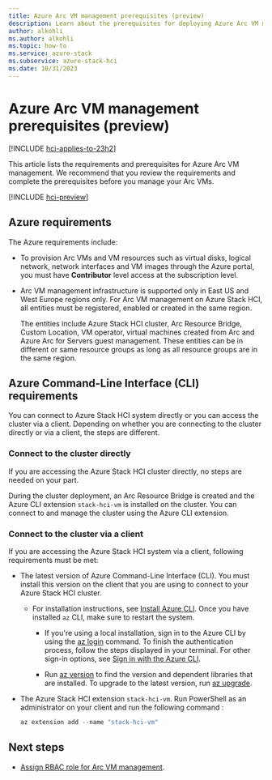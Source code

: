 ```yaml
---
title: Azure Arc VM management prerequisites (preview)
description: Learn about the prerequisites for deploying Azure Arc VM management (preview).
author: alkohli
ms.author: alkohli
ms.topic: how-to
ms.service: azure-stack
ms.subservice: azure-stack-hci
ms.date: 10/31/2023
---
```


# Azure Arc VM management prerequisites (preview)

[!INCLUDE [hci-applies-to-23h2](../../includes/hci-applies-to-23h2.md)]

This article lists the requirements and prerequisites for Azure Arc VM management. We recommend that you review the requirements and complete the prerequisites before you manage your Arc VMs. 

[!INCLUDE [hci-preview](../../includes/hci-preview.md)]


## Azure requirements

The Azure requirements include:

- To provision Arc VMs and VM resources such as virtual disks, logical network, network interfaces and VM images through the Azure portal, you  must have **Contributor** level access at the subscription level.

- Arc VM management infrastructure is supported only in East US and West Europe regions only. For Arc VM management on Azure Stack HCI, all entities must be registered, enabled or created in the same region.

    The entities include Azure Stack HCI cluster, Arc Resource Bridge, Custom Location, VM operator, virtual machines created from Arc and Azure Arc for Servers guest management. These entities can be in different or same resource groups as long as all resource groups are in the same region.


## Azure Command-Line Interface (CLI) requirements

You can connect to Azure Stack HCI system directly or you can access the cluster via a client. Depending on whether you are connecting to the cluster directly or via a client, the steps are different.

### Connect to the cluster directly

If you are accessing the Azure Stack HCI cluster directly, no steps are needed on your part.

During the cluster deployment, an Arc Resource Bridge is created and the Azure CLI extension `stack-hci-vm` is installed on the cluster. You can connect to and manage the cluster using the Azure CLI extension.


### Connect to the cluster via a client

If you are accessing the Azure Stack HCI system via a client, following requirements must be met:
 
- The latest version of Azure Command-Line Interface (CLI). You must install this version on the client that you are using to connect to your Azure Stack HCI cluster.

  - For installation instructions, see [Install Azure CLI](/cli/azure/install-azure-cli-windows). Once you have installed `az` CLI, make sure to restart the system.
  
    - If you're using a local installation, sign in to the Azure CLI by using the [az login](/cli/azure/reference-index#az-login) command. To finish the authentication process, follow the steps displayed in your terminal. For other sign-in options, see [Sign in with the Azure CLI](/cli/azure/authenticate-azure-cli).

    - Run [az version](/cli/azure/reference-index?#az-version) to find the version and dependent libraries that are installed. To upgrade to the latest version, run [az upgrade](/cli/azure/reference-index?#az-upgrade).

- The Azure Stack HCI extension `stack-hci-vm`. Run PowerShell as an administrator on your client and run the following command :

  ```PowerShell
  az extension add --name "stack-hci-vm"
  ```



## Next steps

- [Assign RBAC role for Arc VM management](./assign-vm-rbac-roles.md).
